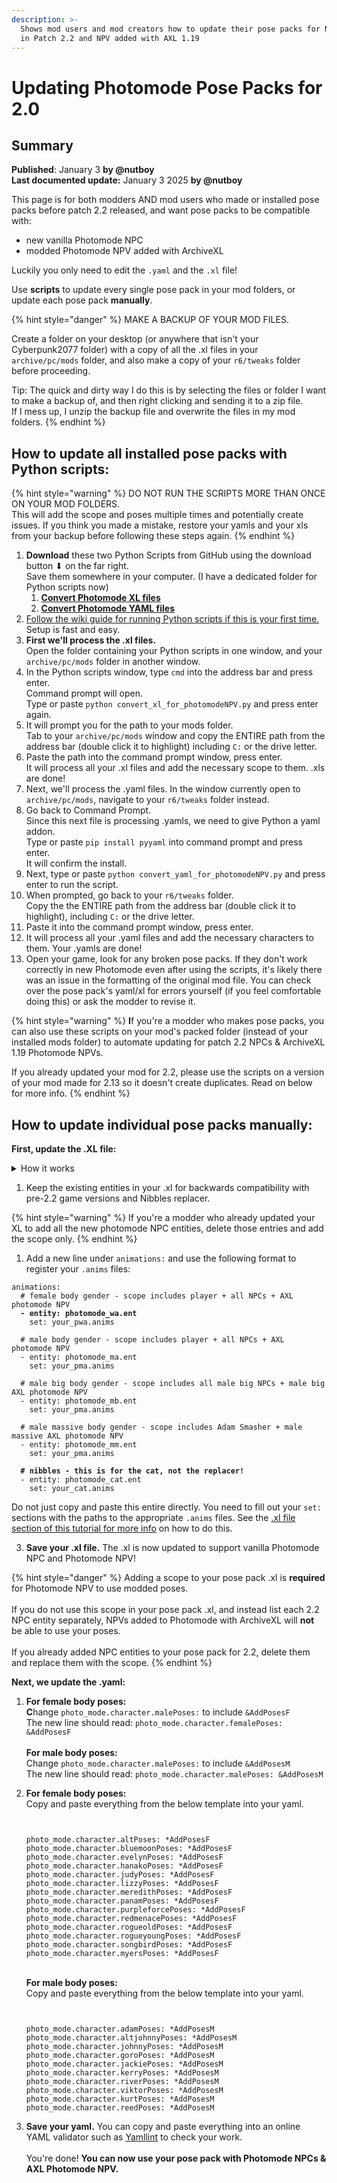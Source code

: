 ```yaml
---
description: >-
  Shows mod users and mod creators how to update their pose packs for NPCs added
  in Patch 2.2 and NPV added with AXL 1.19
---
```


# Updating Photomode Pose Packs for 2.0

## Summary <a href="#summary" id="summary"></a>

**Published**: January 3 **by @nutboy**\
**Last documented update:** January 3 2025 **by @nutboy**

This page is for both modders AND mod users who made or installed pose packs before patch 2.2 released, and want pose packs to be compatible with:

* new vanilla Photomode NPC
* modded Photomode NPV added with ArchiveXL

Luckily you only need to edit the `.yaml` and the `.xl` file!&#x20;

Use **scripts** to update every single pose pack in your mod folders, or update each pose pack **manually**.&#x20;

{% hint style="danger" %}
MAKE A BACKUP OF YOUR MOD FILES.&#x20;

Create a folder on your desktop (or anywhere that isn't your Cyberpunk2077 folder) with a copy of all the .xl files in your `archive/pc/mods` folder, and also make a copy of your `r6/tweaks` folder before proceeding.

Tip: The quick and dirty way I do this is by selecting the files or folder I want to make a backup of, and then right clicking and sending it to a zip file. \
If I mess up, I unzip the backup file and overwrite the files in my mod folders.&#x20;
{% endhint %}

## How to update all installed pose packs with Python scripts:

{% hint style="warning" %}
DO NOT RUN THE SCRIPTS MORE THAN ONCE ON YOUR MOD FOLDERS. \
This will add the scope and poses multiple times and potentially create issues. If you think you made a mistake, restore your yamls and your xls from your backup before following these steps again.
{% endhint %}

1. **Download** these two Python Scripts from GitHub using the download button ⬇ on the far right. \
   Save them somewhere in your computer. (I have a dedicated folder for Python scripts now)&#x20;
   1. [**Convert Photomode XL files**](https://github.com/nut-boy/CyberpunkScripts/blob/main/convert_xl_for_photomodeNPV.py)
   2. [**Convert Photomode YAML files**](https://github.com/nut-boy/CyberpunkScripts/blob/main/convert_yaml_for_photomodeNPV.py)
2. [Follow the wiki guide for running Python scripts if this is your first time.](../../../../for-mod-creators/modding-guides/everything-else/running-python-scripts.md) Setup is fast and easy.
3. **First we'll process the .xl files.** \
   Open the folder containing your Python scripts in one window, and your `archive/pc/mods` folder in another window.
4. In the Python scripts window, type `cmd` into the address bar and press enter. \
   Command prompt will open. \
   Type or paste `python convert_xl_for_photomodeNPV.py` and press enter again.
5. It will prompt you for the path to your mods folder. \
   Tab to your `archive/pc/mods` window and copy the ENTIRE path from the address bar (double click it to highlight) including `C:` or the drive letter.&#x20;
6. Paste the path into the command prompt window, press enter. \
   It will process all your .xl files and add the necessary scope to them. .xls are done!
7. Next, we'll process the .yaml files. In the window currently open to `archive/pc/mods`, navigate to your `r6/tweaks` folder instead.&#x20;
8. Go back to Command Prompt. \
   Since this next file is processing .yamls, we need to give Python a yaml addon. \
   Type or paste `pip install pyyaml` into command prompt and press enter.  \
   It will confirm the install.
9. Next, type or paste `python convert_yaml_for_photomodeNPV.py` and press enter to run the script.&#x20;
10. When prompted, go back to your `r6/tweaks` folder. \
    Copy the the ENTIRE path from the address bar (double click it to highlight), including `C:` or the drive letter.&#x20;
11. Paste it into the command prompt window, press enter.
12. It will process all your .yaml files and add the necessary characters to them. Your .yamls are done!&#x20;
13. Open your game, look for any broken pose packs. If they don't work correctly in new Photomode even after using the scripts, it's likely there was an issue in the formatting of the original mod file. You can check over the pose pack's yaml/xl for errors yourself (if you feel comfortable doing this) or ask the modder to revise it.&#x20;

{% hint style="warning" %}
**I**f you're a modder who makes pose packs, you can also use these scripts on your mod's packed folder (instead of your installed mods folder) to automate updating for patch 2.2 NPCs & ArchiveXL 1.19 Photomode NPVs.&#x20;

If you already updated your mod for 2.2, please use the scripts on a version of your mod made for 2.13 so it doesn't create duplicates. Read on below for more info.
{% endhint %}

## How to update individual pose packs manually:

**First, update the .XL file:**

<details>

<summary>How it works</summary>

With ArchiveXL 1.19, we are using a **scope** rather than an actual entity "file" to assign poses. The photomode [scope](../../../../for-mod-creators-theory/core-mods-explained/archivexl/archivexl-resource-patching.md) contains multiple `.ent` files, including the **player's ent as well as all the new Photomode NPCs' ents.**&#x20;

You can see the full [list of ents contained in the Photomode scope on the ArchiveXL Github.](https://github.com/psiberx/cp2077-archive-xl/blob/main/archive/source/resources/PhotoModeScope.xl)

When creating an NPV for Photomode using AXL, you also register their new Photomode `.ent` to the corresponding scope for their body gender in their .xl file.&#x20;

ArchiveXL automatically merges their .ent into the scope list when you open your game.&#x20;

This eliminates the need to list NPV entities separately in the XL file!&#x20;

</details>

1. Keep the existing entities in your .xl for backwards compatibility with pre-2.2 game versions and Nibbles replacer.

{% hint style="warning" %}
If you're a modder who already updated your XL to add all the new photomode NPC entities, delete those entries and add the scope only.
{% endhint %}

1. Add a new line under `animations:` and use the following format to register your `.anims` files:

<pre><code>animations:
  # female body gender - scope includes player + all NPCs + AXL photomode NPV
<strong>  - entity: photomode_wa.ent
</strong>    set: your_pwa.anims  

  # male body gender - scope includes player + all NPCs + AXL photomode NPV
  - entity: photomode_ma.ent
    set: your_pma.anims

  # male big body gender - scope includes all male big NPCs + male big AXL photomode NPV
  - entity: photomode_mb.ent
    set: your_pma.anims

  # male massive body gender - scope includes Adam Smasher + male massive AXL photomode NPV
  - entity: photomode_mm.ent
    set: your_pma.anims
   
<strong>  # nibbles - this is for the cat, not the replacer!
</strong>  - entity: photomode_cat.ent
    set: your_cat.anims
</code></pre>

Do not just copy and paste this entire  directly. You need to fill out your `set:` sections with the paths to the appropriate `.anims` files. See the [.xl file section of this tutorial for more info](updating-photomode-pose-packs-for-2.0.md#the-.xl-file) on how to do this.

3. **Save your .xl file.** The .xl is now updated to support vanilla Photomode NPC and Photomode NPV!

{% hint style="danger" %}
Adding a scope to your pose pack .xl  is **required** for Photomode NPV to use modded poses. \
\
If you do not use this scope in your pose pack .xl, and instead list each 2.2 NPC entity separately, NPVs added to Photomode with ArchiveXL will **not** be able to use your poses.\
\
If you already added NPC entities to your pose pack for 2.2, delete them and replace them with the scope.
{% endhint %}

**Next, we update the .yaml:**&#x20;

1. **For female body poses:** \
   **C**hange `photo_mode.character.malePoses:` to include `&AddPosesF`\
   The new line should read: `photo_mode.character.femalePoses: &AddPosesF`\
   \
   **For male body poses:** \
   Change `photo_mode.character.malePoses:` to include `&AddPosesM`\
   The new line should read: `photo_mode.character.malePoses: &AddPosesM` \
   &#x20;
2.  **For female body poses:** \
    Copy and paste everything from the below template into your yaml.&#x20;

    ```


    photo_mode.character.altPoses: *AddPosesF
    photo_mode.character.bluemoonPoses: *AddPosesF
    photo_mode.character.evelynPoses: *AddPosesF
    photo_mode.character.hanakoPoses: *AddPosesF
    photo_mode.character.judyPoses: *AddPosesF
    photo_mode.character.lizzyPoses: *AddPosesF
    photo_mode.character.meredithPoses: *AddPosesF
    photo_mode.character.panamPoses: *AddPosesF
    photo_mode.character.purpleforcePoses: *AddPosesF
    photo_mode.character.redmenacePoses: *AddPosesF
    photo_mode.character.rogueoldPoses: *AddPosesF
    photo_mode.character.rogueyoungPoses: *AddPosesF
    photo_mode.character.songbirdPoses: *AddPosesF
    photo_mode.character.myersPoses: *AddPosesF
    ```

    \
    **For male body poses:** \
    Copy and paste everything from the below template into your yaml.

    ```


    photo_mode.character.adamPoses: *AddPosesM
    photo_mode.character.altjohnnyPoses: *AddPosesM
    photo_mode.character.johnnyPoses: *AddPosesM
    photo_mode.character.goroPoses: *AddPosesM
    photo_mode.character.jackiePoses: *AddPosesM
    photo_mode.character.kerryPoses: *AddPosesM
    photo_mode.character.riverPoses: *AddPosesM
    photo_mode.character.viktorPoses: *AddPosesM
    photo_mode.character.kurtPoses: *AddPosesM
    photo_mode.character.reedPoses: *AddPosesM
    ```
3. **Save your yaml.** You can copy and paste everything into an online YAML validator such as [Yamllint](https://www.yamllint.com/) to check your work.\
   \
   You're done! **You can now use your pose pack with Photomode NPCs & AXL Photomode NPV.**&#x20;
